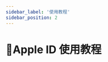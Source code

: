 ```yaml
---
sidebar_label: '使用教程'
sidebar_position: 2
---
```


# 🍎Apple ID 使用教程
<!--stackedit_data:
eyJoaXN0b3J5IjpbMTIxMTg5MTIxMV19
-->
